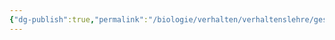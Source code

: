 ```yaml
---
{"dg-publish":true,"permalink":"/biologie/verhalten/verhaltenslehre/geschichte-der-verhaltensforschung/"}
---
```

